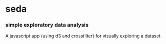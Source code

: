 # seda
### simple exploratory data analysis
A javascript app (using d3 and crossfilter) for visually exploring a dataset
